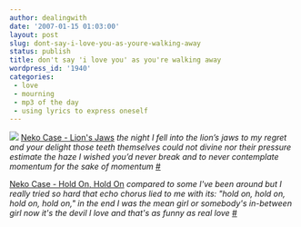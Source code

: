 ```yaml
---
author: dealingwith
date: '2007-01-15 01:03:00'
layout: post
slug: dont-say-i-love-you-as-youre-walking-away
status: publish
title: don't say 'i love you' as you're walking away
wordpress_id: '1940'
categories:
 - love
 - mourning
 - mp3 of the day
 - using lyrics to express oneself
---
```


[![][1]][2] [Neko Case - Lion's Jaws][3] _the night I fell into the lion’s
jaws to my regret and your delight those teeth themselves could not divine nor
their pressure estimate the haze I wished you’d never break and to never
contemplate momentum for the sake of momentum_ [#][4]

[Neko Case - Hold On, Hold On][5] _compared to some I've been around but I
really tried so hard that echo chorus lied to me with its: "hold on, hold on,
hold on, hold on," in the end I was the mean girl or somebody's in-between
girl now it's the devil I love and that's as funny as real love_ [#][6]

   [1]: http://ec2.images-amazon.com/images/P/B000CS4L1E.01._SCTHUMBZZZ_.jpg

   [2]: http://www.amazon.com/Confessor-Brings-Flood-Neko-Case/dp/B000CS4L1E/sr=8-1/qid=1168837509/ref=pd_bbs_sr_1/105-2962586-9633263?ie=UTF8&s=music

   [3]: http://danielsjourney.com/blog/files/2007/01/Neko%20Case%20-%2009%20-%20Lion's%20Jaws.mp3

   [4]: http://www.songmeanings.net/lyric.php?lid=3530822107858580092

   [5]: http://danielsjourney.com/blog/files/2007/01/Neko%20Case%20-%2003%20-%20Hold%20On,%20Hold%20On.mp3

   [6]: http://www.songmeanings.net/lyric.php?lid=3530822107858579991

